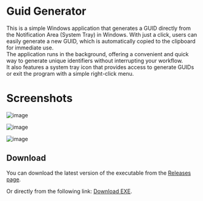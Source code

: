 # Guid Generator
This is a simple Windows application that generates a GUID directly from the Notification Area (System Tray) in Windows. With just a click, users can easily generate a new GUID, which is automatically copied to the clipboard for immediate use. <br>
The application runs in the background, offering a convenient and quick way to generate unique identifiers without interrupting your workflow. <br>
It also features a system tray icon that provides access to generate GUIDs or exit the program with a simple right-click menu. <br>

# Screenshots
![image](https://github.com/user-attachments/assets/fa365a24-8795-4c78-8796-d52271a15e48)   

![image](https://github.com/user-attachments/assets/aaa2b9a1-d4c0-4c02-ad99-da4819e96404)   

![image](https://github.com/user-attachments/assets/5e39a2a6-b91e-425e-a2eb-b83ad8020c39)   


## Download
You can download the latest version of the executable from the [Releases page](https://github.com/wellingtonfzambelli/guid.generator/releases/tag/v1.0.0).

Or directly from the following link: [Download EXE](https://github.com/wellingtonfzambelli/guid.generator/releases/download/v1.0.0/GuidsGenerator.exe).
